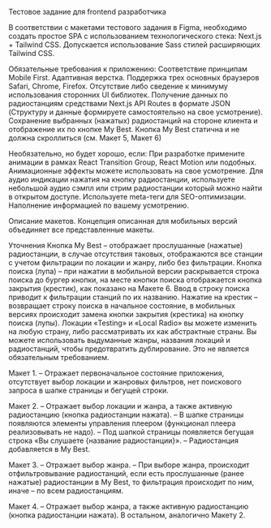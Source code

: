 Тестовое задание 
для frontend разработчика

В соответствии с макетами тестового задания в Figma, необходимо создать простое SPA с использованием технологического стека: Next.js + Tailwind CSS. Допускается использование Sass стилей расширяющих Tailwind CSS.

Обязательные требования к приложению:
Соответствие принципам Mobile First.
Адаптивная верстка.
Поддержка трех основных браузеров Safari, Chrome, Firefox.
Отсутствие либо сведение к минимуму использования сторонних UI библиотек.
Получение данных по радиостанциям средствами Next.js API Routes в формате JSON (Структуру и данные формируете самостоятельно на свое усмотрение).
Сохранение выбранных (нажатых) радиостанций на стороне клиента и отображение их по кнопке My Best.
Кнопка My Best статична и не должна скроллиться (см. Макет 5, Макет 6)

Необязательно, но будет хорошо, если:
При разработке примените анимации в рамках React Transition Group, React Motion или подобных. Анимационные эффекты можете использовать на свое усмотрение.
Для аудио индикации нажатия на кнопку радиостанции, используете небольшой аудио сэмпл или стрим радиостанции который можно найти в открытом доступе.
Используете meta-теги для SEO-оптимизации. Наполнение информацией по вашему усмотрению.

Описание макетов.
Концепция описанная для мобильных версий объединяет все представленные макеты.

Уточнения
Кнопка My Best – отображает прослушанные (нажатые) радиостанции, в случае отсутствия таковых, отображаются все станции с учетом фильтрации по локации и жанру, либо без фильтрации.
Кнопка поиска (лупа) – при нажатии в мобильной версии раскрывается строка поиска до бургер кнопки, на месте кнопки поиска отображается кнопка закрытия (крестик), как показано на Макете 6. Ввод в строку поиска приводит к фильтрации станций по их названию. Нажатие на крестик – возвращает строку поиска в начальное состояние, в мобильных версиях происходит замена кнопки закрытия (крестика) на кнопку поиска (лупы).
Локации «Testing» и «Local Radio» вы можете изменить на любую страну, либо рассматривать их как абстрактные страны.
Вы можете использовать выдуманные жанры, названия локаций и радиостанций, чтобы предотвратить дублирование. Это не является обязательным требованием.

Макет 1.
– Отражает первоначальное состояние приложения, отсутствует выбор локации и жанровых фильтров, нет поискового запроса в шапке страницы и бегущей строки.

Макет 2.
– Отражает выбор локации и жанра, а также активную радиостанцию (кнопка радиостанции нажата).
– В шапке страницы появляются элементы управления плеером (функционал плеера реализовывать не надо).
– Под шапкой страницы появляется бегущая строка «Вы слушаете {название радиостанции}».
– Радиостанция добавляется в My Best.

Макет 3. 
–  Отражает выбор жанра.
– При выборе жанра, происходит отфильтровывание радиостанций, если есть прослушанные (ранее нажатые) радиостанции в My Best, то фильтрация происходит по ним, иначе – по всем радиостанциям.

Макет 4.
– Отражает выбор жанра, а также активную радиостанцию (кнопка радиостанции нажата). В остальном, аналогично Макету 2.